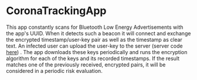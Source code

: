# CoronaTrackingApp

This app constantly scans for Bluetooth Low Energy Advertisements with the app's UUID. When it detects such a beacon it will connect and exchange
the encrypted timestamp/user-key pair as well as the timestamp as clear text. An infected user can upload the user-key to the server (server code [here](./app/Server_App)) . The app downloads these keys
periodically and runs the encryption algorithm for each of the keys and its recorded timestamps. If the result matches one of the previously
received, encrypted pairs, it will be considered in a periodic risk evaluation.
